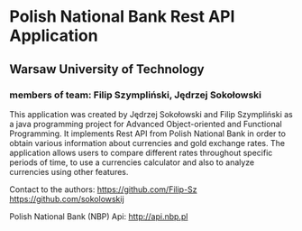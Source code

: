 # Polish National Bank Rest API Application
## Warsaw University of Technology
### members of team: Filip Szympliński, Jędrzej Sokołowski

This application was created by Jędrzej Sokołowski and Filip Szympliński as a java programming project for Advanced Object-oriented and Functional Programming.
It implements Rest API from Polish National Bank in order to obtain various information about currencies and gold exchange rates. The application allows users to compare different rates throughout specific periods of time, to use a currencies calculator and also to analyze currencies using other features. 

Contact to the authors:
https://github.com/Filip-Sz
https://github.com/sokolowskij

Polish National Bank (NBP) Api:
http://api.nbp.pl
